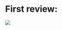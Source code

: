 # First review:

[![](https://img.youtube.com/vi/7KNYJq8uZnc/maxresdefault.jpg)](https://youtu.be/7KNYJq8uZnc)
